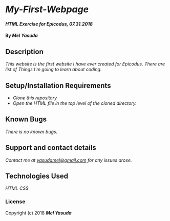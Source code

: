 # _My-First-Webpage_

#### _HTML Exercise for Epicodus, 07.31.2018_

#### By _**Mel Yasuda**_

## Description

_This website is the first website I have ever created for Epicodus. There are list of Things I'm going to learn about coding._

## Setup/Installation Requirements

* _Clone this repository_
* _Open the HTML file in the top level of the cloned directory._

## Known Bugs

_There is no known bugs._

## Support and contact details

_Contact me at yasudamel@gmail.com for any issues arose._

## Technologies Used

_HTML_
_CSS_

### License

Copyright (c) 2018 **_Mel Yasuda_**
